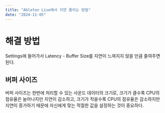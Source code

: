```yaml
---
title: "Ableton Live에서 지연 줄이는 방법"
date: "2024-11-05"
---
```


# 해결 방법

Settings에 들어가서 Latency - Buffer Size를 지연이 느껴지지 않을 만큼 줄여주면 된다.

## 버퍼 사이즈

버퍼 사이즈는 한번에 처리할 수 있는 사운드 데이터의 크기로, 크기가 클수록 CPU의 점유율은 늘어나지만 지연이 감소하고, 크기가 작을수록 CPU의 점유율은 감소하지만 지연이 증가하기 때문에 자신에게 맞는 적절한 값을 설정하는 것이 중요하다.
